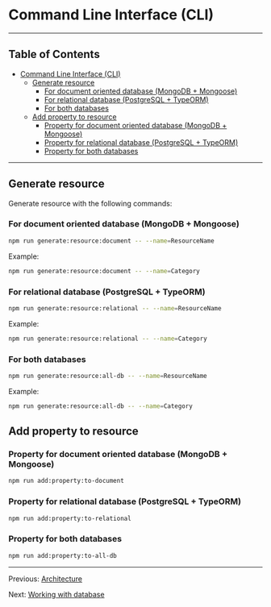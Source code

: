 # Command Line Interface (CLI)

---

## Table of Contents <!-- omit in toc -->

- [Command Line Interface (CLI)](#command-line-interface-cli)
  - [Generate resource](#generate-resource)
    - [For document oriented database (MongoDB + Mongoose)](#for-document-oriented-database-mongodb--mongoose)
    - [For relational database (PostgreSQL + TypeORM)](#for-relational-database-postgresql--typeorm)
    - [For both databases](#for-both-databases)
  - [Add property to resource](#add-property-to-resource)
    - [Property for document oriented database (MongoDB + Mongoose)](#property-for-document-oriented-database-mongodb--mongoose)
    - [Property for relational database (PostgreSQL + TypeORM)](#property-for-relational-database-postgresql--typeorm)
    - [Property for both databases](#property-for-both-databases)

---

## Generate resource

Generate resource with the following commands:

### For document oriented database (MongoDB + Mongoose)
  
```bash
npm run generate:resource:document -- --name=ResourceName
```

Example:

```bash
npm run generate:resource:document -- --name=Category
```

### For relational database (PostgreSQL + TypeORM)

```bash
npm run generate:resource:relational -- --name=ResourceName
```

Example:

```bash
npm run generate:resource:relational -- --name=Category
```

### For both databases

```bash
npm run generate:resource:all-db -- --name=ResourceName
```

Example:

```bash
npm run generate:resource:all-db -- --name=Category
```

## Add property to resource

### Property for document oriented database (MongoDB + Mongoose)

```bash
npm run add:property:to-document
```

### Property for relational database (PostgreSQL + TypeORM)

```bash
npm run add:property:to-relational
```

### Property for both databases

```bash
npm run add:property:to-all-db
```

---

Previous: [Architecture](architecture.md)

Next: [Working with database](database.md)
